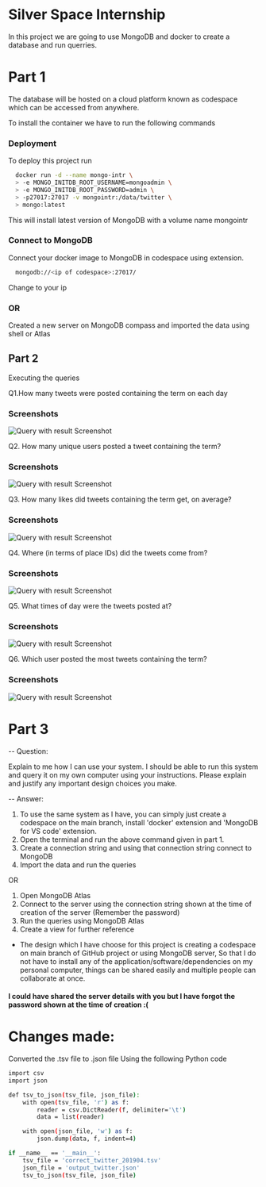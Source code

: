 
# Silver Space Internship

In this project we are going to use MongoDB and docker to create a database and run querries.



# Part 1
The database will be hosted on a cloud platform known as codespace which can be accessed from anywhere.

To install the container we have to run the following commands


### Deployment

To deploy this project run

```bash
  docker run -d --name mongo-intr \
  > -e MONGO_INITDB_ROOT_USERNAME=mongoadmin \
  > -e MONGO_INITDB_ROOT_PASSWORD=admin \
  > -p27017:27017 -v mongointr:/data/twitter \
  > mongo:latest
```

This will install latest version of MongoDB with a volume name mongointr 

### Connect to MongoDB

Connect your docker image to MongoDB in codespace using extension.

```bash
  mongodb://<ip of codespace>:27017/
```
Change <ip of codespace> to your ip


### OR

Created a new server on MongoDB compass and imported the data using shell or Atlas


## Part 2
Executing the queries

Q1.How many tweets were posted containing the term on each day


### Screenshots

![Query with result Screenshot](https://github.com/workvikrant/silver-intr/blob/main/Screenshot%20(1930).png)

Q2. How many unique users posted a tweet containing the term?

### Screenshots

![Query with result Screenshot](https://github.com/workvikrant/silver-intr/blob/main/Screenshot%20(1925).png)

Q3. How many likes did tweets containing the term get, on average?

### Screenshots

![Query with result Screenshot](https://github.com/workvikrant/silver-intr/blob/main/Screenshot%20(1926).png)

Q4. Where (in terms of place IDs) did the tweets come from?

### Screenshots

![Query with result Screenshot](https://github.com/workvikrant/silver-intr/blob/main/Screenshot%20(1927).png)

Q5. What times of day were the tweets posted at? 

### Screenshots

![Query with result Screenshot](https://github.com/workvikrant/silver-intr/blob/main/Screenshot%20(1928).png)

Q6. Which user posted the most tweets containing the term?

### Screenshots

![Query with result Screenshot](https://github.com/workvikrant/silver-intr/blob/main/Screenshot%20(1929).png)

# Part 3
 -- Question:  
 
 Explain to me how I can use your system. I should be able to run this system and query it on my own computer using your instructions. Please explain and justify any important design choices you make.

 -- Answer:

1. To use the same system as I have, you can simply just create a codespace on the main branch, install 'docker' extension and 'MongoDB for VS code' extension.
2. Open the terminal and run the above command given in part 1.
3. Create a connection string and using that connection string connect to MongoDB
4. Import the data and run the queries

OR 

1. Open MongoDB Atlas
2. Connect to the server using the connection string shown at the time of creation of the server (Remember the password)
3. Run the queries using MongoDB Atlas
4. Create a view for further reference


* The design which I have choose for this project is creating a codespace on main branch of GitHub project or using MongoDB server, So 
  that I do not have to install any of the application/software/dependencies on my personal computer, things can be shared easily and 
  multiple people can collaborate at once.




#### I could have shared the server details with you but I have forgot the password shown at the time of creation :(

 
# Changes made:

Converted the .tsv file to .json file Using the following Python code

```bash
import csv
import json

def tsv_to_json(tsv_file, json_file):
    with open(tsv_file, 'r') as f:
        reader = csv.DictReader(f, delimiter='\t')
        data = list(reader)

    with open(json_file, 'w') as f:
        json.dump(data, f, indent=4)

if __name__ == '__main__':
    tsv_file = 'correct_twitter_201904.tsv'  
    json_file = 'output_twitter.json' 
    tsv_to_json(tsv_file, json_file)
```
